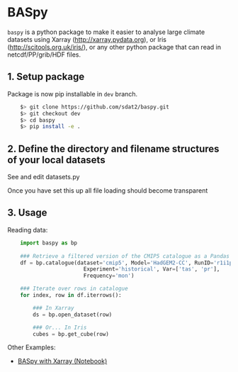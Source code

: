 # BASpy

`baspy` is a python package to make it easier to analyse large climate datasets
using Xarray (http://xarray.pydata.org), or Iris (http://scitools.org.uk/iris/),
or any other python package that can read in netcdf/PP/grib/HDF files.

## 1. Setup package

Package is now pip installable in `dev` branch.

```bash
    $> git clone https://github.com/sdat2/baspy.git
    $> git checkout dev
    $> cd baspy
    $> pip install -e .
```

## 2. Define the directory and filename structures of your local datasets

See and edit datasets.py

Once you have set this up all file loading should become transparent

## 3. Usage

Reading data:

```python
    import baspy as bp
 
    ### Retrieve a filtered version of the CMIP5 catalogue as a Pandas DataFrame
    df = bp.catalogue(dataset='cmip5', Model='HadGEM2-CC', RunID='r1i1p1', 
                        Experiment='historical', Var=['tas', 'pr'], 
                        Frequency='mon')

    ### Iterate over rows in catalogue
    for index, row in df.iterrows():

        ### In Xarray
        ds = bp.open_dataset(row)

        ### Or... In Iris
        cubes = bp.get_cube(row)
```

Other Examples:

- [BASpy with Xarray (Notebook)](https://scotthosking.com/notebooks/baspy_using_xarray/)
